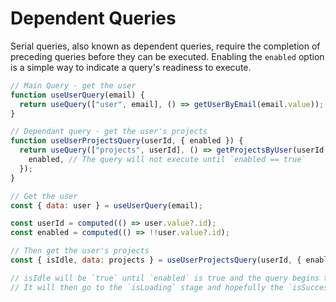 # Dependent Queries

Serial queries, also known as dependent queries, require the completion of preceding queries before they can be executed. Enabling the `enabled` option is a simple way to indicate a query's readiness to execute.

```js
// Main Query - get the user
function useUserQuery(email) {
  return useQuery(["user", email], () => getUserByEmail(email.value));
}

// Dependant query - get the user's projects
function useUserProjectsQuery(userId, { enabled }) {
  return useQuery(["projects", userId], () => getProjectsByUser(userId.value), {
    enabled, // The query will not execute until `enabled == true`
  });
}

// Get the user
const { data: user } = useUserQuery(email);

const userId = computed(() => user.value?.id);
const enabled = computed(() => !!user.value?.id);

// Then get the user's projects
const { isIdle, data: projects } = useUserProjectsQuery(userId, { enabled });

// isIdle will be `true` until `enabled` is true and the query begins to fetch.
// It will then go to the `isLoading` stage and hopefully the `isSuccess` stage :)
```